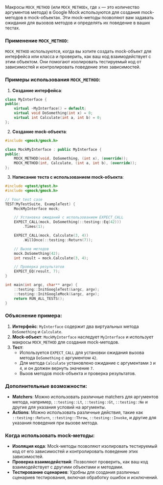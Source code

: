 Макросы `MOCK_METHOD` (или `MOCK_METHODx`, где `x` — это количество аргументов метода) в Google Mock используются для создания mock-методов в mock-объектах. Эти mock-методы позволяют вам задавать ожидания для вызовов методов и определять их поведение в ваших тестах.

### Применение `MOCK_METHOD`:

`MOCK_METHOD` используются, когда вы хотите создать mock-объект для интерфейса или класса и проверить, как ваш код взаимодействует с этим объектом. Они помогают изолировать тестируемый код от зависимостей и контролировать поведение этих зависимостей.

### Примеры использования `MOCK_METHOD`:

1. **Создание интерфейса**:
```cpp
class MyInterface {
public:
    virtual ~MyInterface() = default;
    virtual void DoSomething(int x) = 0;
    virtual int Calculate(int a, int b) = 0;
};
```

2. **Создание mock-объекта**:
```cpp
#include <gmock/gmock.h>

class MockMyInterface : public MyInterface {
public:
    MOCK_METHOD(void, DoSomething, (int x), (override));
    MOCK_METHOD(int, Calculate, (int a, int b), (override));
};
```

3. **Написание теста с использованием mock-объекта**:
```cpp
#include <gtest/gtest.h>
#include <gmock/gmock.h>

// Your test case
TEST(MyTestSuite, ExampleTest) {
    MockMyInterface mock;

    // Установка ожиданий с использованием EXPECT_CALL
    EXPECT_CALL(mock, DoSomething(::testing::Eq(42)))
        .Times(1);

    EXPECT_CALL(mock, Calculate(3, 4))
        .WillOnce(::testing::Return(7));

    // Вызов методов
    mock.DoSomething(42);
    int result = mock.Calculate(3, 4);

    // Проверка результатов
    EXPECT_EQ(result, 7);
}

int main(int argc, char** argv) {
    ::testing::InitGoogleTest(&argc, argv);
    ::testing::InitGoogleMock(&argc, argv);
    return RUN_ALL_TESTS();
}
```

### Объяснение примера:

1. **Интерфейс**: `MyInterface` содержит два виртуальных метода `DoSomething` и `Calculate`.
2. **Mock-объект**: `MockMyInterface` наследует `MyInterface` и использует макросы `MOCK_METHOD` для создания mock-методов.
3. **Тест**:
   - Используется `EXPECT_CALL` для установки ожидания вызова метода `DoSomething` с аргументом `42`.
   - Для метода `Calculate` установлено ожидание с аргументами `3` и `4`, и он должен вернуть значение `7`.
   - Вызов методов mock-объекта и проверка результатов.

### Дополнительные возможности:

- **Matchers**: Можно использовать различные matchers для аргументов метода, например, `::testing::Lt`, `::testing::Gt`, `::testing::Ne` и другие для указания условий на аргументы.
- **Actions**: Можно использовать различные действия, такие как `::testing::Return`, `::testing::Throw`, `::testing::Invoke`, и другие для указания поведения при вызове метода.

### Когда использовать mock-методы:

- **Изоляция кода**: Mock-методы позволяют изолировать тестируемый код от его зависимостей и контролировать поведение этих зависимостей.
- **Проверка взаимодействий**: Позволяют проверить, как ваш код взаимодействует с другими объектами и методами.
- **Тестирование сценариев**: Удобны для создания различных сценариев тестирования, включая обработку ошибок и исключений.